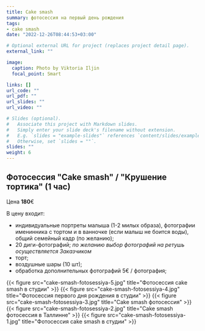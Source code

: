 ```yaml
---
title: Cake smash
summary: фотосессия на первый день рождения
tags:
- cake smash
date: "2022-12-26T08:44:53+03:00"

# Optional external URL for project (replaces project detail page).
external_link: ""

image:
  caption: Photo by Viktoria Iljin
  focal_point: Smart

links: []
url_code: ""
url_pdf: ""
url_slides: ""
url_video: ""

# Slides (optional).
#   Associate this project with Markdown slides.
#   Simply enter your slide deck's filename without extension.
#   E.g. `slides = "example-slides"` references `content/slides/example-slides.md`.
#   Otherwise, set `slides = ""`.
slides: ""
weight: 6
---
```


## Фотосессия "Cake smash" / "Крушение тортика" (1 час) 

Цена **180**€

В цену входит: 

* индивидуальные портреты малыша (1-2 милых образа), фотографии именинника с тортом и в ванночке (если малыш не боится воды), общий семейный кадр (по желанию);
* 20 диги-фотографий;
_по желанию выбор фотографий на ретушь осуществляется Заказчиком_
* торт;
* воздушные шары (10 шт);
* обработка дополнительных фотографий 5€ / фотография;

{{< figure src="cake-smash-fotosessiya-5.jpg" title="Фотосессия cake smash в студии" >}}
{{< figure src="cake-smash-fotosessiya-4.jpg" title="Фотосессия первого дня рождения в студии" >}}
{{< figure src="cake-smash-fotosessiya-3.jpg" title="Сake smash фотосессия" >}}
{{< figure src="cake-smash-fotosessiya-2.jpg" title="Сake smash фотосессия в Таллинне" >}}
{{< figure src="cake-smash-fotosessiya-1.jpg" title="Фотосессия cake smash в студии" >}}